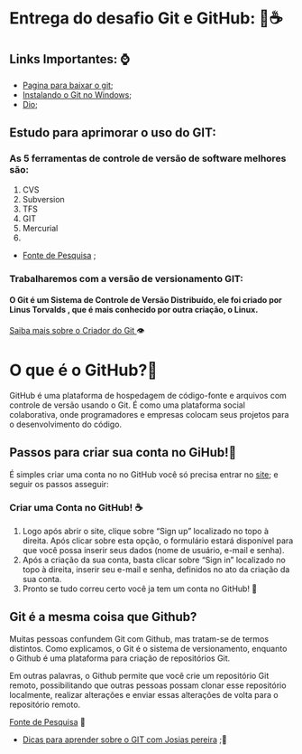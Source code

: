 # Entrega do desafio Git e GitHub: 👊☕

## Links Importantes: ⌚
 
 
- [Pagina para baixar o git](https://git-scm.com/downloads); 
- [Instalando o Git no Windows](https://dicasdeprogramacao.com.br/como-instalar-o-git-no-windows/);
- [Dio](https://web.dio.me/home);

## Estudo para aprimorar o uso do GIT:
###  As 5 ferramentas de controle de versão de software melhores são:

1. CVS
2. Subversion
3. TFS
4. GIT
5. Mercurial
6. 
-  [Fonte de Pesquisa](https://gaea.com.br/conheca-5-ferramentas-de-controle-de-versao-de-software/) ;
###  Trabalharemos com a versão de versionamento GIT:
#### O Git é um Sistema de Controle de Versão Distribuído, ele foi criado por Linus Torvalds , que é mais conhecido por outra criação, o Linux.
[Saiba mais sobre o Criador do Git ](https://www.techtudo.com.br/tudo-sobre/linus-torvalds.html) 👁️

#  O que é o GitHub?👏

GitHub é uma plataforma de hospedagem de código-fonte e arquivos com controle de versão usando o Git. É como uma plataforma social colaborativa, onde programadores e empresas colocam seus projetos para o desenvolvimento do código.

## Passos para criar sua conta no GiHub!🍁
É  simples criar uma conta no no GitHub você só precisa entrar no [site](https://github.com/); e seguir os passos asseguir:

### Criar uma Conta no GitHub! ☕

1. Logo após abrir o site, clique sobre “Sign up” localizado no topo à direita. Após clicar sobre esta opção, o formulário estará disponível para que você possa inserir seus dados (nome de usuário, e-mail e senha).
2. Após a criação da sua conta, basta clicar sobre “Sign in” localizado no topo à direita, inserir seu e-mail e senha, definidos no ato da criação da sua conta.
3. Pronto se tudo correu certo você ja tem um conta no GitHub! 👏

## Git é a mesma coisa que Github?

Muitas pessoas confundem Git com Github, mas tratam-se de termos distintos. Como explicamos, o Git é o sistema de versionamento, enquanto o Github é uma plataforma para criação de repositórios Git.

Em outras palavras, o Github permite que você crie um repositório Git remoto, possibilitando que outras pessoas possam clonar esse repositório localmente, realizar alterações e enviar essas alterações de volta para o repositório remoto.

  [Fonte de Pesquisa](https://gaea.com.br/conheca-5-ferramentas-de-controle-de-versao-de-software/) 🧠

- [Dicas para aprender sobre o GIT  com Josias pereira](https://josiaspereira.com.br/como-escrever-uma-boa-mensagem-de-commit-no-git/) ;🎉
